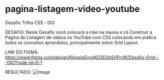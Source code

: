 # pagina-listagem-video-youtube
Desafio Trilha CSS - DIO

DESAFIO:
Neste Desafio você colocará a mão na massa e irá Construir a Página de Listagem de vídeos no YouTube com CSS colocando em prática todos os conceitos aprendidos, principalmente sobre Grid Layout.

LINK DO FIGMA:
https://www.figma.com/design/KknwioExyqKD3D2eSVFrcW/Desafio-Grid---DIO?node-id=0-1

RESULTADO:
![image](https://github.com/user-attachments/assets/0939cf0b-5b65-4981-96a9-bc3b7bcb7e8e)
